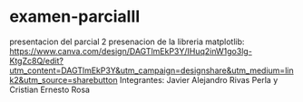 # examen-parcialII
presentacion del parcial 2
presenacion de la libreria matplotlib: https://www.canva.com/design/DAGTlmEkP3Y/IHuq2inW1go3lg-KtgZc8Q/edit?utm_content=DAGTlmEkP3Y&utm_campaign=designshare&utm_medium=link2&utm_source=sharebutton
Integrantes: Javier Alejandro Rivas Perla y Cristian Ernesto Rosa

